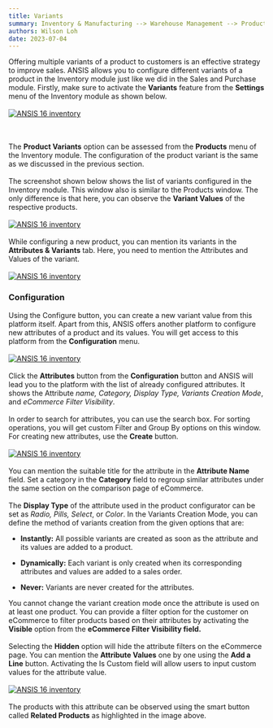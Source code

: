 ```yaml
---
title: Variants
summary: Inventory & Manufacturing --> Warehouse Management --> Products --> Products Variants
authors: Wilson Loh
date: 2023-07-04
---
```


Offering multiple variants of a product to customers is an effective strategy to improve sales. ANSIS allows you to configure different variants of a product in the Inventory module just like we did in the Sales and Purchase module. Firstly, make sure to activate the **Variants** feature from the **Settings** menu of the Inventory module as shown below.
<br/><br/>
[![ANSIS 16 inventory](https://www.images.cybrosys.com/images/odoo-book-16/odoo-book-16-inventory-23.png)](https://www.images.cybrosys.com/images/odoo-book-16/odoo-book-16-inventory-23.png)

<br/><br/>
The **Product Variants** option can be assessed from the **Products** menu of the Inventory module. The configuration of the product variant is the same as we discussed in the previous section.
<br/><br/>
The screenshot shown below shows the list of variants configured in the Inventory module. This window also is similar to the Products window. The only difference is that here, you can observe the **Variant Values** of the respective products.
<br/><br/>
[![ANSIS 16 inventory](https://www.images.cybrosys.com/images/odoo-book-16/odoo-book-16-inventory-24.png)](https://www.images.cybrosys.com/images/odoo-book-16/odoo-book-16-inventory-24.png)
<br/><br/>
While configuring a new product, you can mention its variants in the **Attributes & Variants** tab. Here, you need to mention the Attributes and Values of the variant.
<br/><br/>
[![ANSIS 16 inventory](https://www.images.cybrosys.com/images/odoo-book-16/odoo-book-16-inventory-25.png)](https://www.images.cybrosys.com/images/odoo-book-16/odoo-book-16-inventory-25.png)

### Configuration

Using the Configure button, you can create a new variant value from this platform itself. Apart from this, ANSIS offers another platform to configure new attributes of a product and its values. You will get access to this platform from the **Configuration** menu.
<br/><br/>
[![ANSIS 16 inventory](https://www.images.cybrosys.com/images/odoo-book-16/odoo-book-16-inventory-26.png)](https://www.images.cybrosys.com/images/odoo-book-16/odoo-book-16-inventory-26.png)
<br/><br/>
Click the **Attributes** button from the **Configuration** button and ANSIS will lead you to the platform with the list of already configured attributes. It shows the Attribute _name, Category, Display Type, Variants Creation Mode_, and _eCommerce Filter Visibility_. 
<br/><br/>
In order to search for attributes, you can use the search box. For sorting operations, you will get custom Filter and Group By options on this window. For creating new attributes, use the **Create** button.
<br/><br/>
[![ANSIS 16 inventory](https://www.images.cybrosys.com/images/odoo-book-16/odoo-book-16-inventory-27.png)](https://www.images.cybrosys.com/images/odoo-book-16/odoo-book-16-inventory-27.png)
<br/><br/>
You can mention the suitable title for the attribute in the **Attribute Name** field. Set a category in the **Category** field to regroup similar attributes under the same section on the comparison page of eCommerce. 
<br/><br/>
The **Display Type** of the attribute used in the product configurator can be set as _Radio, Pills, Select_, or _Color_. In the Variants Creation Mode, you can define the method of variants creation from the given options that are:

  - **Instantly:** All possible variants are created as soon as the attribute and its values are added to a product.

  - **Dynamically:** Each variant is only created when its corresponding attributes and values are added to a sales order.

  - **Never:** Variants are never created for the attributes.

You cannot change the variant creation mode once the attribute is used on at least one product. You can provide a filter option for the customer on eCommerce to filter products based on their attributes by activating the **Visible** option from the **eCommerce Filter Visibility field.** 
<br/><br/>
Selecting the **Hidden** option will hide the attribute filters on the eCommerce page. You can mention the **Attribute Values** one by one using the **Add a Line** button. Activating the Is Custom field will allow users to input custom values for the attribute value.
<br/><br/>
[![ANSIS 16 inventory](https://www.images.cybrosys.com/images/odoo-book-16/odoo-book-16-inventory-28.png)](https://www.images.cybrosys.com/images/odoo-book-16/odoo-book-16-inventory-28.png)
<br/><br/>
The products with this attribute can be observed using the smart button called **Related Products** as highlighted in the image above.